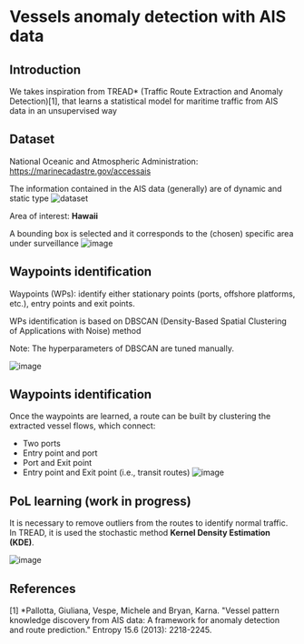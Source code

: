 # Vessels anomaly detection with AIS data
## Introduction
We takes inspiration from  TREAD* (Traffic Route Extraction and Anomaly Detection)[1], that
learns a statistical model for maritime traffic from AIS data in an unsupervised way
## Dataset
National Oceanic and Atmospheric Administration: https://marinecadastre.gov/accessais

The information contained in the AIS data (generally) are of dynamic and static type
![dataset](https://github.com/LeoPits/AIS_anomaly_detection/assets/19689590/61b3d2a2-d571-4d36-bea3-f4ad43aa7a58)

Area of interest: **Hawaii**

A bounding box is selected and it corresponds to the (chosen) specific area under surveillance
![image](https://github.com/LeoPits/AIS_anomaly_detection/assets/19689590/a52f0ff1-dbca-4253-9bdf-86fc5f8004c2) 

## Waypoints identification
Waypoints (WPs): identify either stationary points (ports, offshore platforms, etc.), entry points and exit points.

WPs  identification is based on DBSCAN (Density-Based Spatial Clustering of Applications with Noise) method

Note: The hyperparameters of DBSCAN are tuned manually.

![image](https://github.com/LeoPits/AIS_anomaly_detection/assets/19689590/a9aaef02-f73f-4803-98a2-aba101fd8613)

## Waypoints identification
Once the waypoints are learned, a route can be built by clustering the extracted vessel flows, which connect:

* Two ports
* Entry point and port 
* Port and Exit point 
* Entry point and Exit point (i.e., transit routes)
![image](https://github.com/LeoPits/AIS_anomaly_detection/assets/19689590/4fb8a983-2791-4603-b7d3-30a3011d17f3)

## PoL learning (work in progress)
It is necessary to remove outliers from the routes to identify normal traffic.
In TREAD, it is used the stochastic method **Kernel Density Estimation (KDE)**.

![image](https://github.com/LeoPits/AIS_anomaly_detection/assets/19689590/c95ea577-764b-41f3-aef4-9402470dcaad)

## References
[1] *Pallotta, Giuliana, Vespe, Michele and Bryan, Karna. "Vessel pattern knowledge
discovery from AIS data: A framework for anomaly detection and route prediction."
Entropy 15.6 (2013): 2218-2245.
